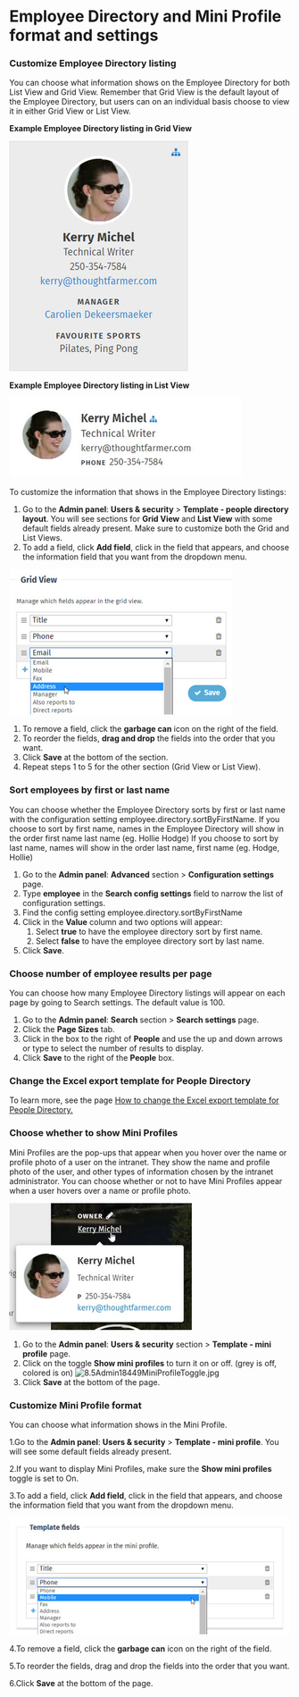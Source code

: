 # Employee Directory and Mini Profile format and settings

### Customize Employee Directory listing

You can choose what information shows on the Employee Directory for both List View and Grid View. Remember that Grid View is the default layout of the Employee Directory, but users can on an individual basis choose to view it in either Grid View or List View.  
  
**Example Employee Directory listing in Grid View**

![](../../.gitbook/assets/1%20%281%29.jpg)

**Example Employee Directory listing in List View**

![](../../.gitbook/assets/2%20%2857%29.jpg)

To customize the information that shows in the Employee Directory listings:

1. Go to the **Admin panel**: **Users & security** &gt; **Template - people directory layout**. You will see sections for **Grid View** and **List View** with some default fields already present. Make sure to customize both the Grid and List Views.
2. To add a field, click **Add field**, click in the field that appears, and choose the information field that you want from the dropdown menu.

![](../../.gitbook/assets/3%20%287%29.jpg)

1. To remove a field, click the **garbage can** icon on the right of the field.
2. To reorder the fields, **drag and drop** the fields into the order that you want.
3. Click **Save** at the bottom of the section.
4. Repeat steps 1 to 5 for the other section \(Grid View or List View\).

### Sort employees by first or last name

You can choose whether the Employee Directory sorts by first or last name with the configuration setting employee.directory.sortByFirstName. If you choose to sort by first name, names in the Employee Directory will show in the order first name last name \(eg. Hollie Hodge\) If you choose to sort by last name, names will show in the order last name, first name \(eg. Hodge, Hollie\)

1. Go to the **Admin panel**: **Advanced** section &gt; **Configuration settings** page.
2. Type **employee** in the **Search config settings** field to narrow the list of configuration settings.
3. Find the config setting employee.directory.sortByFirstName
4. Click in the **Value** column and two options will appear:
   1. Select **true** to have the employee directory sort by first name.
   2. Select **false** to have the employee directory sort by last name.
5. Click **Save**.

### Choose number of employee results per page

You can choose how many Employee Directory listings will appear on each page by going to Search settings. The default value is 100.

1. Go to the **Admin panel**: **Search** section &gt; **Search settings** page.
2. Click the **Page Sizes** tab.
3. Click in the box to the right of **People** and use the up and down arrows or type to select the number of results to display.
4. Click **Save** to the right of the **People** box.

### Change the Excel export template for People Directory

To learn more, see the page [How to change the Excel export template for People Directory.](../advanced-configuration/configuration-settings/change-excel-export-template-for-people-directory.md)

### Choose whether to show Mini Profiles

Mini Profiles are the pop-ups that appear when you hover over the name or profile photo of a user on the intranet. They show the name and profile photo of the user, and other types of information chosen by the intranet administrator. You can choose whether or not to have Mini Profiles appear when a user hovers over a name or profile photo.

![](../../.gitbook/assets/4%20%2827%29.jpg)



1. Go to the **Admin panel**: **Users & security** section &gt; **Template - mini profile** page.
2. Click on the toggle **Show mini profiles** to turn it on or off. \(grey is off, colored is on\)  ![8.5Admin18449MiniProfileToggle.jpg](https://community.thoughtfarmer.com/imagethumb/52321570000/16925/275x97/False/8.5Admin18449MiniProfileToggle.jpg)  
3. Click **Save** at the bottom of the page.

### Customize Mini Profile format

You can choose what information shows in the Mini Profile.

1.Go to the **Admin panel**: **Users & security** &gt; **Template - mini profile**. You will see some default fields already present.

2.If you want to display Mini Profiles, make sure the **Show mini profiles** toggle is set to On. 

3.To add a field, click **Add field**, click in the field that appears, and choose the information field that you want from the dropdown menu.

![](../../.gitbook/assets/5%20%2815%29.jpg)

4.To remove a field, click the **garbage can** icon on the right of the field.

5.To reorder the fields, drag and drop the fields into the order that you want.

6.Click **Save** at the bottom of the page.

